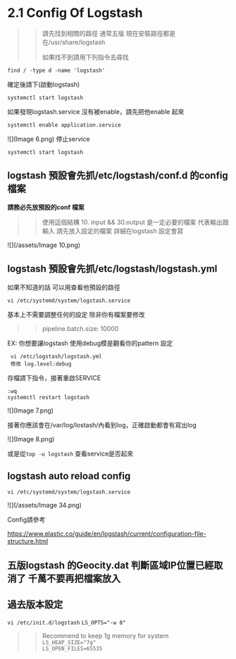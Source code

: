 # 2.1 Config Of Logstash

>>請先找到相關的路徑 
>>通常五版 現在安裝路徑都是在/usr/share/logstash     
>>
>>如果找不到請用下列指令去尋找

    find / -type d -name 'logstash' 
    
確定後請下(啟動logstash)

    systemctl start logstash    
如果發現logstash.service 沒有被enable，請先把他enable 起來

    systemctl enable application.service  
![](Image 6.png)
停止service    
     
    systemctl start logstash    
## logstash 預設會先抓/etc/logstash/conf.d 的config檔案
**請務必先放預設的conf 檔案**

>> 使用這個結構 10. input  && 30.output 是一定必要的檔案 代表輸出跟輸入   請先放入設定的檔案 詳細在logstash 設定會寫


![](/assets/Image 10.png)

## logstash 預設會先抓/etc/logstash/logstash.yml

如果不知道的話 可以用查看他預設的路徑

    vi /etc/systemd/system/logstash.service 
    
基本上不需要調整任何的設定 除非你有檔案要修改 

>>pipeline.batch.size: 10000
>>
EX: 你想要讓logstash 使用debug模是觀看你的pattern 設定

     vi /etc/logstash/logstash.yml
     修改 log.level:debug 
存檔請下指令，接著重啟SERVICE

    :wq
    systemctl restart logstash         

![](Image 7.png)

接著你應該會在/var/log/lostash/內看到log，正確啟動都會有寫出log 

![](Image 8.png)

或是從`top -u logstash` 查看service是否起來

## logstash auto reload config
```
vi /etc/systemd/system/logstash.service
```


![](/assets/Image 34.png)


Config請參考

https://www.elastic.co/guide/en/logstash/current/configuration-file-structure.html
## 五版logstash 的Geocity.dat 判斷區域IP位置已經取消了 千萬不要再把檔案放入


## 過去版本設定

`vi /etc/init.d/logstash`
`LS_OPTS="-w 8"`
>>Recommend to keep 1g memory for system    
`LS_HEAP_SIZE="7g"`   
`LS_OPEN_FILES=65535`
